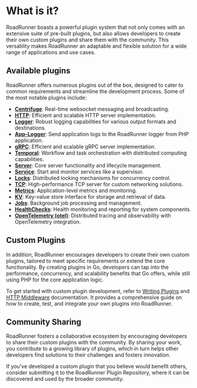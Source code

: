 # What is it?

RoadRunner boasts a powerful plugin system that not only comes with an extensive suite of pre-built plugins, but also
allows developers to create their own custom plugins and share them with the community. This versatility makes
RoadRunner an adaptable and flexible solution for a wide range of applications and use cases.

## Available plugins

RoadRunner offers numerous plugins out of the box, designed to cater to common requirements and streamline the
development process. Some of the most notable plugins include:

- [**Centrifuge**](./centrifuge.md): Real-time websocket messaging and broadcasting.
- [**HTTP**](../http/http.md): Efficient and scalable HTTP server implementation.
- [**Logger**](../lab/logger.md): Robust logging capabilities for various output formats and destinations.
- [**App-Logger**](../lab/applogger.md): Send application logs to the RoadRunner logger from PHP application.
- [**gRPC**](./grpc.md): Efficient and scalable gRPC server implementation.
- [**Temporal**](../workflow/temporal.md): Workflow and task orchestration with distributed computing capabilities.
- [**Server**](./server.md): Core server functionality and lifecycle management.
- [**Service**](./service.md): Start and monitor services like a supervisor.
- [**Locks**](./locks.md): Distributed locking mechanisms for concurrency control.
- [**TCP**](./tcp.md): High-performance TCP server for custom networking solutions.
- [**Metrics**](../lab/metrics.md): Application-level metrics and monitoring.
- [**KV**](../kv/overview.md): Key-value store interface for storage and retrieval of data.
- [**Jobs**](../queues/overview.md): Background job processing and management.
- [**HealthChecks**](../lab/health.md): Health monitoring and reporting for system components.
- [**OpenTelemetry (otel)**](../lab/otel.md): Distributed tracing and observability with OpenTelemetry integration.

## Custom Plugins

In addition, RoadRunner encourages developers to create their own custom plugins, tailored to meet specific requirements
or extend the core functionality. By creating plugins in Go, developers can tap into the performance, concurrency, and
scalability benefits that Go offers, while still using PHP for the core application logic.

To get started with custom plugin development, refer to [Writing Plugins](../customization/plugin.md)
and [HTTP Middleware](../customization/middleware.md) documentation. It provides a comprehensive guide on how to
create, test, and integrate your own plugins into RoadRunner.

## Community Sharing

RoadRunner fosters a collaborative ecosystem by encouraging developers to share their custom plugins with the community.
By sharing your work, you contribute to a growing library of plugins, which in turn helps other developers find
solutions to their challenges and fosters innovation.

If you've developed a custom plugin that you believe would benefit others, consider submitting it to the RoadRunner
Plugin Repository, where it can be discovered and used by the broader community.
